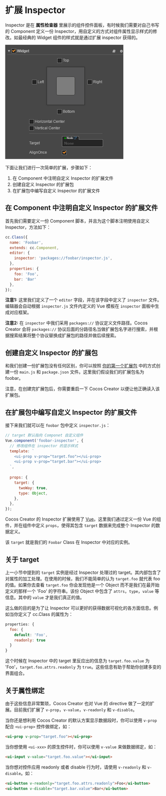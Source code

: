 # 扩展 Inspector

Inspector 是在 **属性检查器** 里展示的组件控件面板，有时候我们需要对自己书写的 Component 定义一份 Inspector，用自定义的方式对组件属性显示样式的修改。如最经典的 Widget 组件的样式就是通过扩展 inspector 获得的。

![extend inspector](assets/extend-inspector.png)

下面让我们进行一次简单的扩展，步骤如下：

1. 在 Component 中注明自定义 Inspector 的扩展文件
2. 创建自定义 Inspector 的扩展包
3. 在扩展包中编写自定义 Inspector 的扩展文件

## 在 Component 中注明自定义 Inspector 的扩展文件

首先我们需要定义一份 Component 脚本，并且为这个脚本注明使用自定义 Inspector，方法如下：

```javascript
cc.Class({
  name: 'Foobar',
  extends: cc.Component,
  editor: {
    inspector: 'packages://foobar/inspector.js',
  },
  properties: {
    foo: 'Foo',
    bar: 'Bar'
  },
});
```

**注意1:** 这里我们定义了一个 `editor` 字段，并在该字段中定义了 `inspector` 文件。编辑器会自动根据 `inspector.js` 文件内定义的 Vue 模板在 `inspector` 面板中生成对应框架。

**注意2:** 在 `inspector` 中我们采用 `packages://` 协议定义文件路径。Cocos Creator 会将 `packages://` 协议后面的分路径名当做扩展包名字进行搜索，并根据搜索结果将整个协议替换成扩展包的路径并做后续搜索。

## 创建自定义 Inspector 的扩展包

和我们创建一份扩展包没有任何区别，你可以按照 [你的第一个扩展包](your-first-extension.md) 中的方式创建一份 `main.js` 和 `package.json` 文件。这里我们假设我们的扩展包名为 foobar。

注意，在创建完扩展包后，你需要重启一下 Cocos Creator 以便让他正确读入该扩展包。

## 在扩展包中编写自定义 Inspector 的扩展文件

接下来我们就可以在 `foobar` 包中定义 `inspector.js`：

```javascript
// target 默认指向 Componet 自定义组件
Vue.component('foobar-inspector', {
  // 修改组件在 inspector 的显示样式
  template: `
    <ui-prop v-prop="target.foo"></ui-prop>
    <ui-prop v-prop="target.bar"></ui-prop>
  `,

  props: {
    target: {
      twoWay: true,
      type: Object,
    },
  },
});
```

Cocos Creator 的 Inspector 扩展使用了 [Vue](http://vuejs.org/)。这里我们通过定义一份 Vue 的组件，并在组件中定义 `props`，使得其包含 `target` 数据来完成整个 Inspector 的数据定义。

该 `target` 就是我们的 `Foobar` Class 在 Inspector 中对应的实例。

## 关于 target

上一小节中提到的 `target` 实例是经过 Inspector 处理过的 target。其内部包含了对属性的加工处理。在使用的时候，我们不能简单的认为 `target.foo` 就代表 foo 的值。如果你去查看 `target.foo` 你会发现他是一个 Object 而不是我们在最开始定义的那样一个 'Foo' 的字符串。该份 Object 中包含了 `attrs`，`type`，`value` 等信息。其中的 `value` 才是我们真正的值。

这么做的目的是为了让 Inspector 可以更好的获得数据可视化的各方面信息。例如当你定义了 cc.Class 的属性为：

```javascript
properties: {
  foo: {
    default: 'Foo',
    readonly: true
  }
}
```

这个时候在 Inspector 中的 target 里反应出的信息为 `target.foo.value` 为 'Foo'，`target.foo.attrs.readonly` 为 `true`。这些信息有助于帮助你创建多变的界面组合。

## 关于属性绑定

由于这些信息非常繁琐，Cocos Creator 也对 Vue 的 directive 做了一定的扩展。目前我们扩展了 `v-prop`，`v-value`，`v-readonly` 和 `v-disable`。

当你还是想利用 Cocos Creator 的默认方案显示数据段时，你可以使用 `v-prop` 配合 `<ui-prop>` 控件做绑定，如：

```html
<ui-prop v-prop="target.foo"></ui-prop>
```

当你想使用 `<ui-xxx>` 的原生控件时，你可以使用 `v-value` 来做数据绑定，如：

```html
<ui-input v-value="target.foo.value"></ui-input>
```

当你想对控件应用 readonly 或者 disable 行为时，请使用 `v-readonly` 和 `v-disable`。如：

```html
<ui-button v-readonly="target.foo.attrs.readonly">Foo</ui-button>
<ui-button v-disable="target.bar.value">Bar</ui-button>
```
